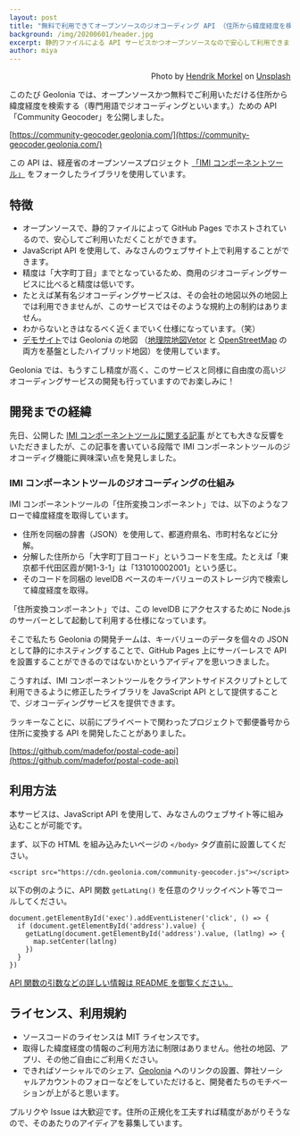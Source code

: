 ```yaml
---
layout: post
title: "無料で利用できてオープンソースのジオコーディング API （住所から緯度経度を検索）「Community Geocoder」を公開しました。"
background: /img/20200601/header.jpg
excerpt: 静的ファイルによる API サービスかつオープンソースなので安心して利用できます。
author: miya
---
```


<p style="text-align: right;">Photo by <a href="https://unsplash.com/@hendrikmorkel">Hendrik Morkel</a> on <a href="https://unsplash.com/">Unsplash</a></p>

このたび Geolonia では、オープンソースかつ無料でご利用いただける住所から緯度経度を検索する（専門用語でジオコーディングといいます。）ための API 「Community Geocoder」を公開しました。

[https://community-geocoder.geolonia.com/](https://community-geocoder.geolonia.com/)

この API は、経産省のオープンソースプロジェクト [「IMI コンポーネントツール」](https://info.gbiz.go.jp/tools/imi_tools/) をフォークしたライブラリを使用しています。

## 特徴

* オープンソースで、静的ファイルによって GitHub Pages でホストされているので、安心してご利用いただくことができます。
* JavaScript API を使用して、みなさんのウェブサイト上で利用することができます。
* 精度は「大字町丁目」までとなっているため、商用のジオコーディングサービスに比べると精度は低いです。
* たとえば某有名ジオコーディングサービスは、その会社の地図以外の地図上では利用できませんが、このサービスではそのような規約上の制約はありません。
* わからないときはなるべく近くまでいく仕様になっています。（笑）
* [デモサイト](https://community-geocoder.geolonia.com/)では Geolonia の地図 （[地理院地図Vetor](https://maps.gsi.go.jp/vector/) と [OpenStreetMap](OpenStreetMap) の両方を基盤としたハイブリッド地図）を使用しています。

<div class="alert alert-primary">
Geolonia では、もうすこし精度が高く、このサービスと同様に自由度の高いジオコーディングサービスの開発も行っていますのでお楽しみに！
</div>

## 開発までの経緯

先日、公開した [IMI コンポーネントツールに関する記事](https://blog.geolonia.com/2020/05/29/imi-tools.html) がとても大きな反響をいただきましたが、この記事を書いている段階で IMI コンポーネントツールのジオコーディグ機能に興味深い点を発見しました。

### IMI コンポーネントツールのジオコーディングの仕組み

IMI コンポーネントツールの「住所変換コンポーネント」では、以下のようなフローで緯度経度を取得しています。

* 住所を同梱の辞書（JSON）を使用して、都道府県名、市町村名などに分解。
* 分解した住所から「大字町丁目コード」というコードを生成。たとえば「東京都千代田区霞が関1-3-1」は「131010002001」という感じ。
* そのコードを同梱の levelDB ベースのキーバリューのストレージ内で検索して緯度経度を取得。

「住所変換コンポーネント」では、この levelDB にアクセスするために Node.js のサーバーとして起動して利用する仕様になっています。

そこで私たち Geolonia の開発チームは、キーバリューのデータを個々の JSON として静的にホスティングすることで、GitHub Pages 上にサーバーレスで API を設置することができるのではないかというアイディアを思いつきました。

こうすれば、IMI コンポーネントツールをクライアントサイドスクリプトとして利用できるように修正したライブラリを JavaScript API として提供することで、ジオコーディングサービスを提供できます。

ラッキーなことに、以前にプライベートで関わったプロジェクトで郵便番号から住所に変換する API を開発したことがありました。

[https://github.com/madefor/postal-code-api](https://github.com/madefor/postal-code-api)

## 利用方法

本サービスは、JavaScript API を使用して、みなさんのウェブサイト等に組み込むことが可能です。

まず、以下の HTML を組み込みたいページの `</body>` タグ直前に設置してください。

```
<script src="https://cdn.geolonia.com/community-geocoder.js"></script>
```

以下の例のように、API 関数 `getLatLng()` を任意のクリックイベント等でコールしてください。

```
document.getElementById('exec').addEventListener('click', () => {
  if (document.getElementById('address').value) {
    getLatLng(document.getElementById('address').value, (latlng) => {
      map.setCenter(latlng)
    })
  }
})
```

[API 関数の引数などの詳しい情報は README を御覧ください。](https://github.com/geolonia/community-geocoder)

## ライセンス、利用規約

* ソースコードのライセンスは MIT ライセンスです。
* 取得した緯度経度の情報のご利用方法に制限はありません。他社の地図、アプリ、その他ご自由にご利用ください。
* できればソーシャルでのシェア、[Geolonia](https://geolonia.com/) へのリンクの設置、弊社ソーシャルアカウントのフォローなどをしていただけると、開発者たちのモチベーションが上がると思います。

プルリクや Issue は大歓迎です。住所の正規化を工夫すれば精度があがりそうなので、そのあたりのアイディアを募集しています。
